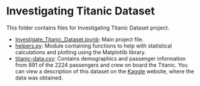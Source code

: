 # Investigating Titanic Dataset

This folder contains files for Investigating Titanic Dataset project.

- [Investigate\_Titanic\_Dataset.ipynb](Investigate\_Titanic\_Dataset.ipynb): Main project file.
- [helpers.py](helpers.py): Module containing functions to help with statistical calculations and 
plotting using the Matplotlib library.
- [titanic-data.csv](titanic-data.csv): Contains demographics and passenger information from 891 
of the 2224 passengers and crew on board the Titanic. You can view a description of this 
dataset on the [Kaggle](https://www.kaggle.com/c/titanic/data) website, where the data was obtained.

